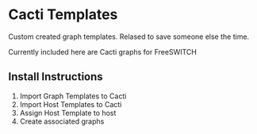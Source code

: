 # Cacti Templates

Custom created graph templates. Relased to save someone else the time.

Currently included here are Cacti graphs for FreeSWITCH

## Install Instructions
1. Import Graph Templates to Cacti
2. Import Host Templates to Cacti
3. Assign Host Template to host
4. Create associated graphs
